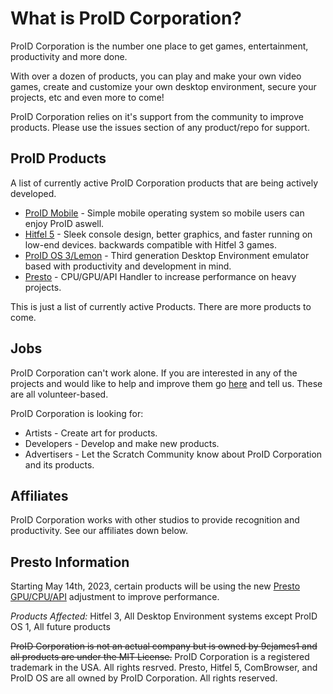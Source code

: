 What is ProID Corporation?
======
ProID Corporation is the number one place to get games, entertainment, productivity and more done.

With over a dozen of products, you can play and make your own video games, create and customize your own desktop environment,
secure your projects, etc and even more to come!


ProID Corporation relies on it's support from the community to improve products. Please use the issues section of any
product/repo for support.

ProID Products
---
A list of currently active ProID Corporation products that are being actively developed.

* [ProID Mobile](https://github.com/ProID-Corporation/ProID-Mobile) - Simple mobile operating system so mobile users can enjoy ProID aswell.
* [Hitfel 5](https://github.com/ProID-Corporation/Hitfel-5) - Sleek console design, better graphics, and faster running on low-end devices. backwards compatible with Hitfel 3 games.
* [ProID OS 3/Lemon](https://github.com/ProID-Corporation/ProID-OS-Lemon) - Third generation Desktop Environment emulator based with productivity and development in mind.
* [Presto](https://github.com/ProID-Corporation/Presto) - CPU/GPU/API Handler to increase performance on heavy projects.


This is just a list of currently active Products. There are more products to come.

Jobs
---
ProID Corporation can't work alone. If you are interested in any of the projects and would like to help and improve them
go [here](https://scratch.mit.edu/studios/25638311/comments) and tell us. These are all volunteer-based.

ProID Corporation is looking for:

* Artists - Create art for products.
* Developers - Develop and make new products.
* Advertisers - Let the Scratch Community know about ProID Corporation and its products.


**Affiliates**
---
ProID Corporation works with other studios to provide recognition and productivity. See our affiliates down below.


**Presto Information**
---

Starting May 14th, 2023, certain products will be using the new [Presto GPU/CPU/API](https://github.com/ProID-Corporation/Presto) adjustment to improve performance.

*Products Affected:*
Hitfel 3, All Desktop Environment systems except ProID OS 1, All future products








~~ProID Corporation is not an actual company but is owned by 9cjames1 and all products are under the MIT License.~~
ProID Corporation is a registered trademark in the USA. All rights resrved.
Presto, Hitfel 5, ComBrowser, and ProID OS are all owned by ProID Corporation. All rights reserved.
